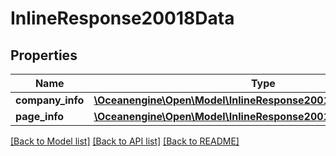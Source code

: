 # InlineResponse20018Data

## Properties
Name | Type | Description | Notes
------------ | ------------- | ------------- | -------------
**company_info** | [**\Oceanengine\Open\Model\InlineResponse20018DataCompanyInfo[]**](InlineResponse20018DataCompanyInfo.md) |  | 
**page_info** | [**\Oceanengine\Open\Model\InlineResponse20017DataPageInfo**](InlineResponse20017DataPageInfo.md) |  | 

[[Back to Model list]](../README.md#documentation-for-models) [[Back to API list]](../README.md#documentation-for-api-endpoints) [[Back to README]](../README.md)


